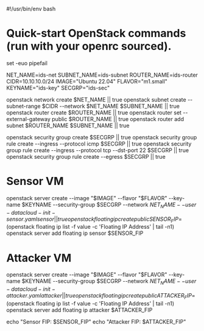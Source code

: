 #!/usr/bin/env bash
# Quick-start OpenStack commands (run with your openrc sourced).
set -euo pipefail

NET_NAME=ids-net
SUBNET_NAME=ids-subnet
ROUTER_NAME=ids-router
CIDR=10.10.10.0/24
IMAGE="Ubuntu 22.04"
FLAVOR="m1.small"
KEYNAME="ids-key"
SECGRP="ids-sec"

openstack network create $NET_NAME || true
openstack subnet create --subnet-range $CIDR --network $NET_NAME $SUBNET_NAME || true
openstack router create $ROUTER_NAME || true
openstack router set --external-gateway public $ROUTER_NAME || true
openstack router add subnet $ROUTER_NAME $SUBNET_NAME || true

openstack security group create $SECGRP || true
openstack security group rule create --ingress --protocol icmp $SECGRP || true
openstack security group rule create --ingress --protocol tcp --dst-port 22 $SECGRP || true
openstack security group rule create --egress $SECGRP || true

# Sensor VM
openstack server create --image "$IMAGE" --flavor "$FLAVOR" --key-name $KEYNAME   --security-group $SECGRP --network $NET_NAME --user-data cloud-init-sensor.yaml sensor || true
openstack floating ip create public
SENSOR_FIP=$(openstack floating ip list -f value -c 'Floating IP Address' | tail -n1)
openstack server add floating ip sensor $SENSOR_FIP

# Attacker VM
openstack server create --image "$IMAGE" --flavor "$FLAVOR" --key-name $KEYNAME   --security-group $SECGRP --network $NET_NAME --user-data cloud-init-attacker.yaml attacker || true
openstack floating ip create public
ATTACKER_FIP=$(openstack floating ip list -f value -c 'Floating IP Address' | tail -n1)
openstack server add floating ip attacker $ATTACKER_FIP

echo "Sensor FIP: $SENSOR_FIP"
echo "Attacker FIP: $ATTACKER_FIP"
